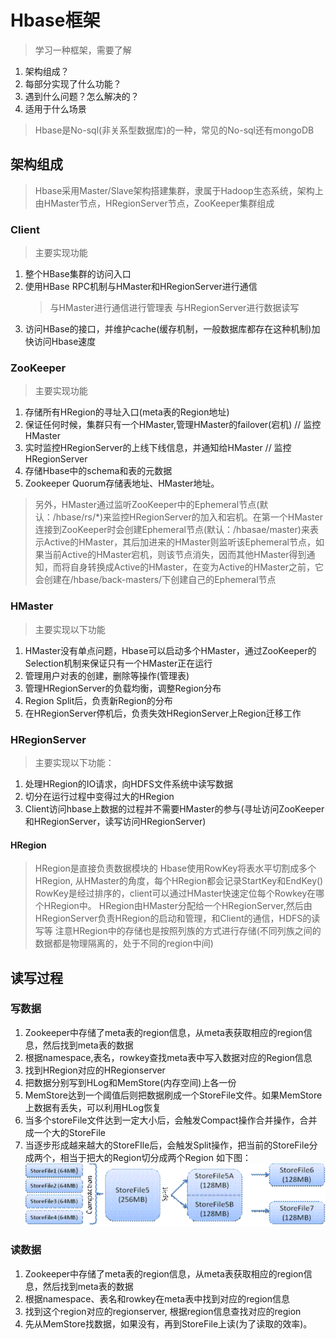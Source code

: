 # Hbase框架
> 学习一种框架，需要了解
1. 架构组成？
2. 每部分实现了什么功能？
3. 遇到什么问题？怎么解决的？
4. 适用于什么场景
> Hbase是No-sql(非关系型数据库)的一种，常见的No-sql还有mongoDB
## 架构组成
> Hbase采用Master/Slave架构搭建集群，隶属于Hadoop生态系统，架构上由HMaster节点，HRegionServer节点，ZooKeeper集群组成
### Client
> 主要实现功能
1. 整个HBase集群的访问入口
2. 使用HBase RPC机制与HMaster和HRegionServer进行通信
    > 与HMaster进行通信进行管理表
    > 与HRegionServer进行数据读写
3. 访问HBase的接口，并维护cache(缓存机制，一般数据库都存在这种机制)加快访问Hbase速度
### ZooKeeper
> 主要实现功能
1. 存储所有HRegion的寻址入口(meta表的Region地址)
2. 保证任何时候，集群只有一个HMaster,管理HMaster的failover(宕机)  // 监控HMaster
3. 实时监控HRegionServer的上线下线信息，并通知给HMaster // 监控HRegionServer
4. 存储Hbase中的schema和表的元数据
5. Zookeeper Quorum存储表地址、HMaster地址。

> 另外，HMaster通过监听ZooKeeper中的Ephemeral节点(默认：/hbase/rs/*)来监控HRegionServer的加入和宕机。在第一个HMaster连接到ZooKeeper时会创建Ephemeral节点(默认：/hbasae/master)来表示Active的HMaster，其后加进来的HMaster则监听该Ephemeral节点，如果当前Active的HMaster宕机，则该节点消失，因而其他HMaster得到通知，而将自身转换成Active的HMaster，在变为Active的HMaster之前，它会创建在/hbase/back-masters/下创建自己的Ephemeral节点 

### HMaster
> 主要实现以下功能
1. HMaster没有单点问题，Hbase可以启动多个HMaster，通过ZooKeeper的Selection机制来保证只有一个HMaster正在运行
2. 管理用户对表的创建，删除等操作(管理表)
3. 管理HRegionServer的负载均衡，调整Region分布
4. Region Split后，负责新Region的分布
5. 在HRegionServer停机后，负责失效HRegionServer上Region迁移工作

### HRegionServer
> 主要实现以下功能：
1. 处理HRegion的IO请求，向HDFS文件系统中读写数据
2. 切分在运行过程中变得过大的HRegion
3. Client访问hbase上数据的过程并不需要HMaster的参与(寻址访问ZooKeeper和HRegionServer，读写访问HRegionServer)

#### HRegion
> HRegion是直接负责数据模块的
> Hbase使用RowKey将表水平切割成多个HRegion, 从HMaster的角度，每个HRegion都会记录StartKey和EndKey()
> RowKey是经过排序的，client可以通过HMaster快速定位每个Rowkey在哪个HRegion中。
> HRegion由HMaster分配给一个HRegionServer,然后由HRegionServer负责HRegion的启动和管理，和Client的通信，HDFS的读写等
> 注意HRegion中的存储也是按照列族的方式进行存储(不同列族之间的数据都是物理隔离的，处于不同的region中间)


## 读写过程
### 写数据
1. Zookeeper中存储了meta表的region信息，从meta表获取相应的region信息，然后找到meta表的数据
2. 根据namespace,表名，rowkey查找meta表中写入数据对应的Region信息
3. 找到HRegion对应的HRegionserver
4. 把数据分别写到HLog和MemStore(内存空间)上各一份
5. MemStore达到一个阈值后则把数据刷成一个StoreFile文件。如果MemStore上数据有丢失，可以利用HLog恢复
6. 当多个storeFile文件达到一定大小后，会触发Compact操作合并操作，合并成一个大的StoreFile
7. 当逐步形成越来越大的StoreFIle后，会触发Split操作，把当前的StoreFile分成两个，相当于把大的Region切分成两个Region
如下图：
![Hbase写入](pic/Hbase写入.png)

### 读数据
1. Zookeeper中存储了meta表的region信息，从meta表获取相应的region信息，然后找到meta表的数据
2. 根据namespace、表名和rowkey在meta表中找到对应的region信息
3. 找到这个region对应的regionserver, 根据region信息查找对应的region
4. 先从MemStore找数据，如果没有，再到StoreFile上读(为了读取的效率)。
